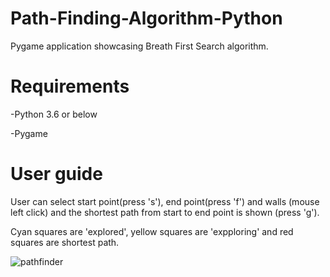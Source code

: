 # Path-Finding-Algorithm-Python

Pygame application showcasing Breath First Search algorithm.

# Requirements

-Python 3.6 or below

-Pygame

# User guide

User can select start point(press 's'), end point(press 'f') and walls (mouse left click) and the shortest path from start to end point is shown (press 'g').

Cyan squares are 'explored', yellow squares are 'expploring' and red squares are shortest path.


![pathfinder](https://user-images.githubusercontent.com/60550463/151535436-4886cbb1-de01-4926-a098-24dead49c2f9.jpg)
